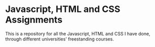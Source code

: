 # Javascript, HTML and CSS Assignments
This is a repository for all the Javascript, HTML and CSS I have done, through different universities' freestanding courses.

